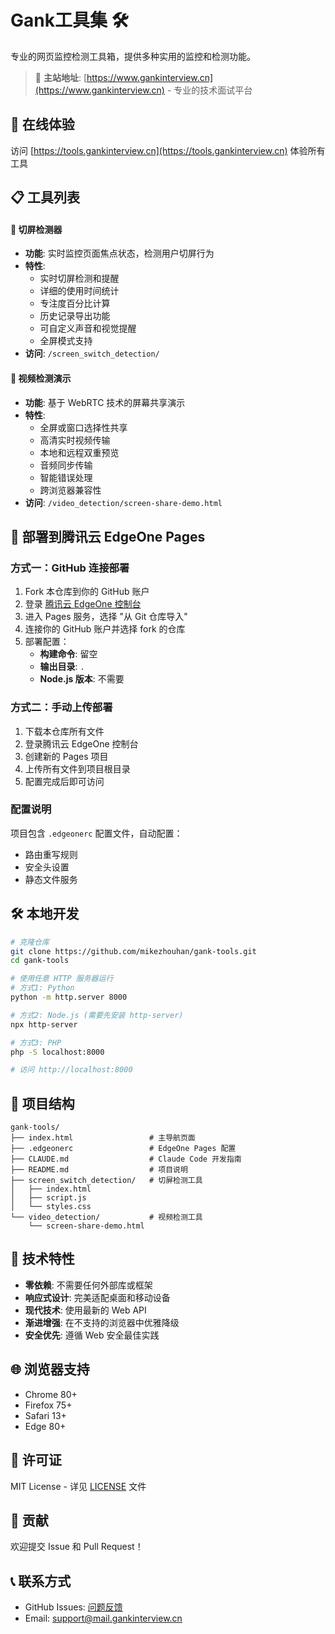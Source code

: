# Gank工具集 🛠️

专业的网页监控检测工具箱，提供多种实用的监控和检测功能。

> 🚀 **主站地址**: [https://www.gankinterview.cn](https://www.gankinterview.cn) - 专业的技术面试平台

## 🌟 在线体验

访问 [https://tools.gankinterview.cn](https://tools.gankinterview.cn) 体验所有工具

## 📋 工具列表

#### 📱 切屏检测器
- **功能**: 实时监控页面焦点状态，检测用户切屏行为
- **特性**: 
  - 实时切屏检测和提醒
  - 详细的使用时间统计
  - 专注度百分比计算
  - 历史记录导出功能
  - 可自定义声音和视觉提醒
  - 全屏模式支持
- **访问**: `/screen_switch_detection/`

#### 🎥 视频检测演示
- **功能**: 基于 WebRTC 技术的屏幕共享演示
- **特性**:
  - 全屏或窗口选择性共享
  - 高清实时视频传输
  - 本地和远程双重预览
  - 音频同步传输
  - 智能错误处理
  - 跨浏览器兼容性
- **访问**: `/video_detection/screen-share-demo.html`


## 🚀 部署到腾讯云 EdgeOne Pages

### 方式一：GitHub 连接部署

1. Fork 本仓库到你的 GitHub 账户
2. 登录 [腾讯云 EdgeOne 控制台](https://console.cloud.tencent.com/edgeone)
3. 进入 Pages 服务，选择 "从 Git 仓库导入"
4. 连接你的 GitHub 账户并选择 fork 的仓库
5. 部署配置：
   - **构建命令**: 留空
   - **输出目录**: `.`
   - **Node.js 版本**: 不需要

### 方式二：手动上传部署

1. 下载本仓库所有文件
2. 登录腾讯云 EdgeOne 控制台
3. 创建新的 Pages 项目
4. 上传所有文件到项目根目录
5. 配置完成后即可访问

### 配置说明

项目包含 `.edgeonerc` 配置文件，自动配置：
- 路由重写规则
- 安全头设置
- 静态文件服务

## 🛠️ 本地开发

```bash
# 克隆仓库
git clone https://github.com/mikezhouhan/gank-tools.git
cd gank-tools

# 使用任意 HTTP 服务器运行
# 方式1: Python
python -m http.server 8000

# 方式2: Node.js (需要先安装 http-server)
npx http-server

# 方式3: PHP
php -S localhost:8000

# 访问 http://localhost:8000
```

## 📁 项目结构

```
gank-tools/
├── index.html                 # 主导航页面
├── .edgeonerc                 # EdgeOne Pages 配置
├── CLAUDE.md                  # Claude Code 开发指南
├── README.md                  # 项目说明
├── screen_switch_detection/   # 切屏检测工具
│   ├── index.html
│   ├── script.js
│   └── styles.css
└── video_detection/           # 视频检测工具
    └── screen-share-demo.html
```

## 🔧 技术特性

- **零依赖**: 不需要任何外部库或框架
- **响应式设计**: 完美适配桌面和移动设备
- **现代技术**: 使用最新的 Web API
- **渐进增强**: 在不支持的浏览器中优雅降级
- **安全优先**: 遵循 Web 安全最佳实践

## 🌐 浏览器支持

- Chrome 80+
- Firefox 75+
- Safari 13+
- Edge 80+

## 📄 许可证

MIT License - 详见 [LICENSE](LICENSE) 文件

## 🤝 贡献

欢迎提交 Issue 和 Pull Request！

## 📞 联系方式

- GitHub Issues: [问题反馈](https://github.com/mikezhouhan/gank-tools/issues)
- Email: support@mail.gankinterview.cn